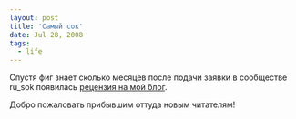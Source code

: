 ```yaml
---
layout: post
title: 'Самый сок'
date: Jul 28, 2008
tags:
  - life
---
```


Спустя фиг знает сколько месяцев после подачи заявки в сообществе ru_sok появилась [рецензия на мой блог](http://community.livejournal.com/ru_sok/236230.html).

Добро пожаловать прибывшим оттуда новым читателям!
